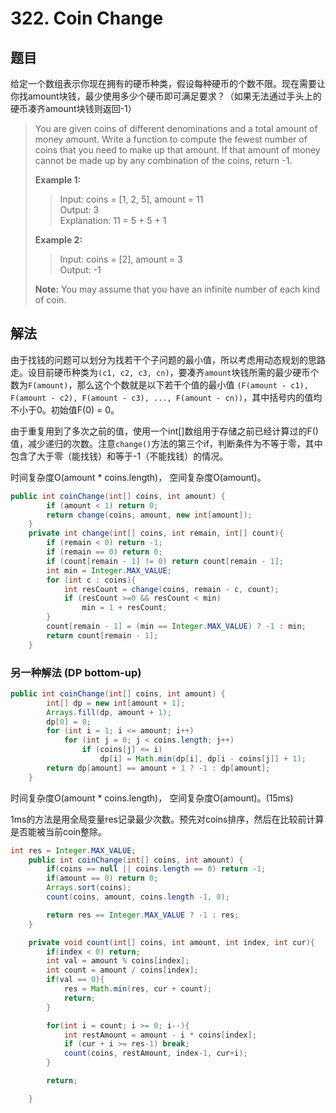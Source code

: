 # 322. Coin Change

## 题目

给定一个数组表示你现在拥有的硬币种类，假设每种硬币的个数不限。现在需要让你找amount块钱，最少使用多少个硬币即可满足要求？（如果无法通过手头上的硬币凑齐amount块钱则返回-1）

>You are given coins of different denominations and a total amount of money amount. Write a function to compute the fewest number of coins that you need to make up that amount. If that amount of money cannot be made up by any combination of the coins, return -1.
>
>**Example 1:**
>
>>Input: coins = [1, 2, 5], amount = 11  
>>Output: 3  
>>Explanation: 11 = 5 + 5 + 1  
>
>**Example 2:**
>
>>Input: coins = [2], amount = 3  
>>Output: -1  
>
>**Note:**
>You may assume that you have an infinite number of each kind of coin.

## 解法

由于找钱的问题可以划分为找若干个子问题的最小值，所以考虑用动态规划的思路走。设目前硬币种类为`(c1, c2, c3, cn)`，要凑齐`amount`块钱所需的最少硬币个数为`F(amount)`，那么这个个数就是以下若干个值的最小值
`(F(amount - c1), F(amount - c2), F(amount - c3), ..., F(amount - cn))`，其中括号内的值均不小于0。初始值F(0) = 0。

由于重复用到了多次之前的值，使用一个int[]数组用于存储之前已经计算过的F()值，减少递归的次数。注意`change()`方法的第三个if，判断条件为不等于零，其中包含了大于零（能找钱）和等于-1（不能找钱）的情况。

时间复杂度O(amount * coins.length)， 空间复杂度O(amount)。

```java
public int coinChange(int[] coins, int amount) {
        if (amount < 1) return 0;
        return change(coins, amount, new int[amount]);
    }
    private int change(int[] coins, int remain, int[] count){
        if (remain < 0) return -1;
        if (remain == 0) return 0;
        if (count[remain - 1] != 0) return count[remain - 1];
        int min = Integer.MAX_VALUE;
        for (int c : coins){
            int resCount = change(coins, remain - c, count);
            if (resCount >=0 && resCount < min)
                min = 1 + resCount;
        }
        count[remain - 1] = (min == Integer.MAX_VALUE) ? -1 : min;
        return count[remain - 1];
    }
```

### 另一种解法 (DP bottom-up)

```java
public int coinChange(int[] coins, int amount) {
        int[] dp = new int[amount + 1];
        Arrays.fill(dp, amount + 1);
        dp[0] = 0;
        for (int i = 1; i <= amount; i++)
            for (int j = 0; j < coins.length; j++)
                if (coins[j] <= i)
                    dp[i] = Math.min(dp[i], dp[i - coins[j]] + 1);
        return dp[amount] == amount + 1 ? -1 : dp[amount];
    }
```

时间复杂度O(amount * coins.length)， 空间复杂度O(amount)。(15ms)

1ms的方法是用全局变量res记录最少次数。预先对coins排序，然后在比较前计算是否能被当前coin整除。

```java
int res = Integer.MAX_VALUE;
    public int coinChange(int[] coins, int amount) {
        if(coins == null || coins.length == 0) return -1;
        if(amount == 0) return 0;
        Arrays.sort(coins);
        count(coins, amount, coins.length -1, 0);

        return res == Integer.MAX_VALUE ? -1 : res;
    }

    private void count(int[] coins, int amount, int index, int cur){
        if(index < 0) return;
        int val = amount % coins[index];
        int count = amount / coins[index];
        if(val == 0){
            res = Math.min(res, cur + count);
            return;
        }

        for(int i = count; i >= 0; i--){
            int restAmount = amount - i * coins[index];
            if (cur + i >= res-1) break;
            count(coins, restAmount, index-1, cur+i);
        }

        return;

    }
```

